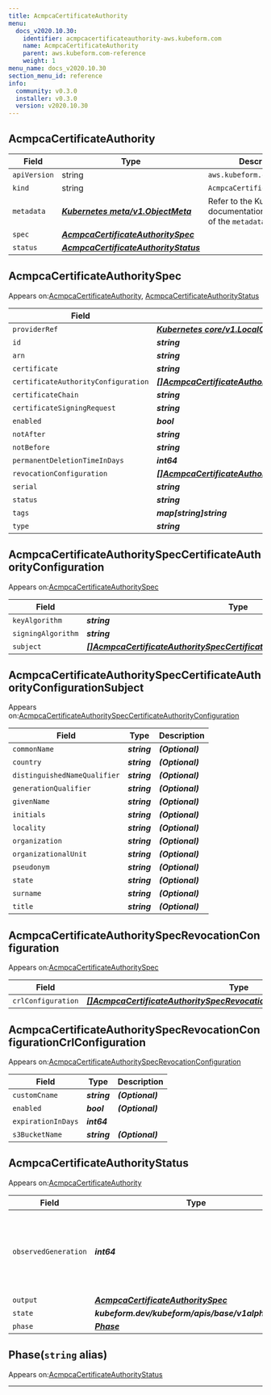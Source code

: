 ```yaml
---
title: AcmpcaCertificateAuthority
menu:
  docs_v2020.10.30:
    identifier: acmpcacertificateauthority-aws.kubeform.com
    name: AcmpcaCertificateAuthority
    parent: aws.kubeform.com-reference
    weight: 1
menu_name: docs_v2020.10.30
section_menu_id: reference
info:
  community: v0.3.0
  installer: v0.3.0
  version: v2020.10.30
---
```


## AcmpcaCertificateAuthority
| Field | Type | Description |
| ------ | ----- | ----------- |
| `apiVersion` | string | `aws.kubeform.com/v1alpha1` |
|    `kind` | string | `AcmpcaCertificateAuthority` |
| `metadata` | ***[Kubernetes meta/v1.ObjectMeta](https://v1-18.docs.kubernetes.io/docs/reference/generated/kubernetes-api/v1.18/#objectmeta-v1-meta)***|Refer to the Kubernetes API documentation for the fields of the `metadata` field.|
| `spec` | ***[AcmpcaCertificateAuthoritySpec](#acmpcacertificateauthorityspec)***||
| `status` | ***[AcmpcaCertificateAuthorityStatus](#acmpcacertificateauthoritystatus)***||
## AcmpcaCertificateAuthoritySpec

Appears on:[AcmpcaCertificateAuthority](#acmpcacertificateauthority), [AcmpcaCertificateAuthorityStatus](#acmpcacertificateauthoritystatus)

| Field | Type | Description |
| ------ | ----- | ----------- |
| `providerRef` | ***[Kubernetes core/v1.LocalObjectReference](https://v1-18.docs.kubernetes.io/docs/reference/generated/kubernetes-api/v1.18/#localobjectreference-v1-core)***||
| `id` | ***string***||
| `arn` | ***string***| ***(Optional)*** |
| `certificate` | ***string***| ***(Optional)*** |
| `certificateAuthorityConfiguration` | ***[[]AcmpcaCertificateAuthoritySpecCertificateAuthorityConfiguration](#acmpcacertificateauthorityspeccertificateauthorityconfiguration)***||
| `certificateChain` | ***string***| ***(Optional)*** |
| `certificateSigningRequest` | ***string***| ***(Optional)*** |
| `enabled` | ***bool***| ***(Optional)*** |
| `notAfter` | ***string***| ***(Optional)*** |
| `notBefore` | ***string***| ***(Optional)*** |
| `permanentDeletionTimeInDays` | ***int64***| ***(Optional)*** |
| `revocationConfiguration` | ***[[]AcmpcaCertificateAuthoritySpecRevocationConfiguration](#acmpcacertificateauthorityspecrevocationconfiguration)***| ***(Optional)*** |
| `serial` | ***string***| ***(Optional)*** |
| `status` | ***string***| ***(Optional)*** |
| `tags` | ***map[string]string***| ***(Optional)*** |
| `type` | ***string***| ***(Optional)*** |
## AcmpcaCertificateAuthoritySpecCertificateAuthorityConfiguration

Appears on:[AcmpcaCertificateAuthoritySpec](#acmpcacertificateauthorityspec)

| Field | Type | Description |
| ------ | ----- | ----------- |
| `keyAlgorithm` | ***string***||
| `signingAlgorithm` | ***string***||
| `subject` | ***[[]AcmpcaCertificateAuthoritySpecCertificateAuthorityConfigurationSubject](#acmpcacertificateauthorityspeccertificateauthorityconfigurationsubject)***||
## AcmpcaCertificateAuthoritySpecCertificateAuthorityConfigurationSubject

Appears on:[AcmpcaCertificateAuthoritySpecCertificateAuthorityConfiguration](#acmpcacertificateauthorityspeccertificateauthorityconfiguration)

| Field | Type | Description |
| ------ | ----- | ----------- |
| `commonName` | ***string***| ***(Optional)*** |
| `country` | ***string***| ***(Optional)*** |
| `distinguishedNameQualifier` | ***string***| ***(Optional)*** |
| `generationQualifier` | ***string***| ***(Optional)*** |
| `givenName` | ***string***| ***(Optional)*** |
| `initials` | ***string***| ***(Optional)*** |
| `locality` | ***string***| ***(Optional)*** |
| `organization` | ***string***| ***(Optional)*** |
| `organizationalUnit` | ***string***| ***(Optional)*** |
| `pseudonym` | ***string***| ***(Optional)*** |
| `state` | ***string***| ***(Optional)*** |
| `surname` | ***string***| ***(Optional)*** |
| `title` | ***string***| ***(Optional)*** |
## AcmpcaCertificateAuthoritySpecRevocationConfiguration

Appears on:[AcmpcaCertificateAuthoritySpec](#acmpcacertificateauthorityspec)

| Field | Type | Description |
| ------ | ----- | ----------- |
| `crlConfiguration` | ***[[]AcmpcaCertificateAuthoritySpecRevocationConfigurationCrlConfiguration](#acmpcacertificateauthorityspecrevocationconfigurationcrlconfiguration)***| ***(Optional)*** |
## AcmpcaCertificateAuthoritySpecRevocationConfigurationCrlConfiguration

Appears on:[AcmpcaCertificateAuthoritySpecRevocationConfiguration](#acmpcacertificateauthorityspecrevocationconfiguration)

| Field | Type | Description |
| ------ | ----- | ----------- |
| `customCname` | ***string***| ***(Optional)*** |
| `enabled` | ***bool***| ***(Optional)*** |
| `expirationInDays` | ***int64***||
| `s3BucketName` | ***string***| ***(Optional)*** |
## AcmpcaCertificateAuthorityStatus

Appears on:[AcmpcaCertificateAuthority](#acmpcacertificateauthority)

| Field | Type | Description |
| ------ | ----- | ----------- |
| `observedGeneration` | ***int64***| ***(Optional)*** Resource generation, which is updated on mutation by the API Server.|
| `output` | ***[AcmpcaCertificateAuthoritySpec](#acmpcacertificateauthorityspec)***| ***(Optional)*** |
| `state` | ***kubeform.dev/kubeform/apis/base/v1alpha1.State***| ***(Optional)*** |
| `phase` | ***[Phase](#phase)***| ***(Optional)*** |
## Phase(`string` alias)

Appears on:[AcmpcaCertificateAuthorityStatus](#acmpcacertificateauthoritystatus)

---
